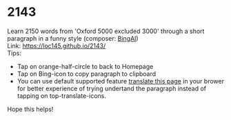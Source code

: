 # 2143
Learn 2150 words from 'Oxford 5000 excluded 3000' through a short paragraph in a funny style (composer: [BingAI](https://blogs.microsoft.com/blog/2023/02/07/reinventing-search-with-a-new-ai-powered-microsoft-bing-and-edge-your-copilot-for-the-web/))<br>
Link: https://loc145.github.io/2143/<br>
Tips:<br>
+ Tap on orange-half-circle to back to Homepage<br>
+ Tap on Bing-icon to copy paragraph to clipboard<br>
+ You can use default supported feature [translate this page](https://www.howtogeek.com/407924/how-to-turn-translation-on-or-off-in-chrome/) in your brower for better experience of trying undertand the paragraph instead of tapping on top-translate-icons.<br>

Hope this helps!
